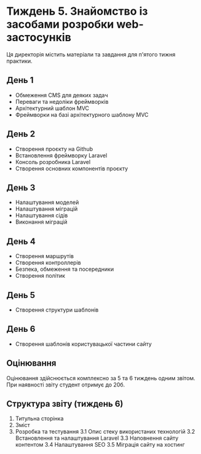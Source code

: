 # Тиждень 5. Знайомство із засобами розробки web-застосунків

Ця директорія містить матеріали та завдання для п'ятого тижня практики.

## День 1
- Обмеження CMS для деяких задач
- Переваги та недоліки фреймворків
- Архітектурний шаблон MVC
- Фреймворки на базі архітектурного шаблону MVC

## День 2
- Створення проєкту на Github
- Встановлення фреймворку Laravel
- Консоль розробника Laravel
- Створення основних компонентів проєкту

## День 3
- Налаштування моделей
- Налаштування міграцій
- Налаштування сідів
- Виконання міграцій

## День 4
- Створення маршрутів
- Створення контроллерів
- Безпека, обмеження та посередники
- Створення політик

## День 5
- Створення структури шаблонів
 
## День 6
- Створення шаблонів користувацької частини сайту

## Оцінювання
Оцінювання здійснюється комплексно за 5 та 6 тиждень одним звітом. При наявності звіту студент отримує до 20б.

## Структура звіту (тиждень 6)
1. Титульна сторінка
2. Зміст
3. Розробка та тестування
   3.1 Опис стеку використаних технологій
   3.2 Встановлення та налаштування Laravel
   3.3 Наповнення сайту контентом
   3.4 Налаштування SEO
   3.5 Міграція сайту на хостинг
